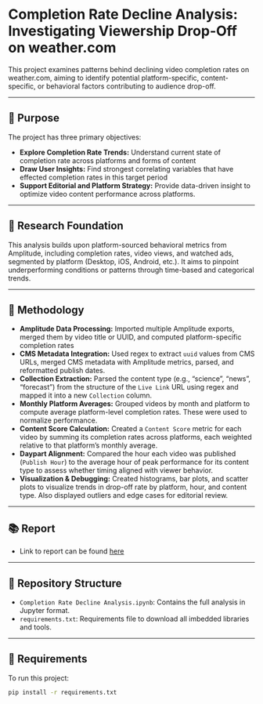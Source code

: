 # Completion Rate Decline Analysis: Investigating Viewership Drop-Off on weather.com

This project examines patterns behind declining video completion rates on weather.com, aiming to identify potential platform-specific, content-specific, or behavioral factors contributing to audience drop-off.

---

## 📌 Purpose

The project has three primary objectives:

- **Explore Completion Rate Trends:** Understand current state of completion rate across platforms and forms of content
- **Draw User Insights:** Find strongest correlating variables that have effected completion rates in this target period
- **Support Editorial and Platform Strategy:** Provide data-driven insight to optimize video content performance across platforms.

---

## 🔬 Research Foundation

This analysis builds upon platform-sourced behavioral metrics from Amplitude, including completion rates, video views, and watched ads, segmented by platform (Desktop, iOS, Android, etc.). It aims to pinpoint underperforming conditions or patterns through time-based and categorical trends.

---

## 🧪 Methodology

- **Amplitude Data Processing:** Imported multiple Amplitude exports, merged them by video title or UUID, and computed platform-specific completion rates
- **CMS Metadata Integration:** Used regex to extract `uuid` values from CMS URLs, merged CMS metadata with Amplitude metrics, parsed, and reformatted publish dates.
- **Collection Extraction:** Parsed the content type (e.g., “science”, “news”, “forecast”) from the structure of the `Live Link` URL using regex and mapped it into a new `Collection` column.
- **Monthly Platform Averages:** Grouped videos by month and platform to compute average platform-level completion rates. These were used to normalize performance.
- **Content Score Calculation:** Created a `Content Score` metric for each video by summing its completion rates across platforms, each weighted relative to that platform’s monthly average.
- **Daypart Alignment:** Compared the hour each video was published (`Publish Hour`) to the average hour of peak performance for its content type to assess whether timing aligned with viewer behavior.
- **Visualization & Debugging:** Created histograms, bar plots, and scatter plots to visualize trends in drop-off rate by platform, hour, and content type. Also displayed outliers and edge cases for editorial review.

---

## 📚 Report

- Link to report can be found [here]([url](https://docs.google.com/presentation/d/1Sbhys5O0SUExWZO2iokIri_KX7Wi_I0gig7uRK5Ufk0/edit?usp=sharing))

---

## 📂 Repository Structure

- `Completion Rate Decline Analysis.ipynb`: Contains the full analysis in Jupyter format.
- `requirements.txt`: Requirements file to download all imbedded libraries and tools.

---

## 🔧 Requirements

To run this project:

```bash
pip install -r requirements.txt
